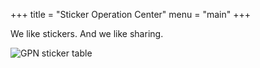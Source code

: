 +++
title = "Sticker Operation Center"
menu = "main"
+++

We like stickers. And we like sharing.

![GPN sticker table](images/gpn-sticker-table-long.jpg)
